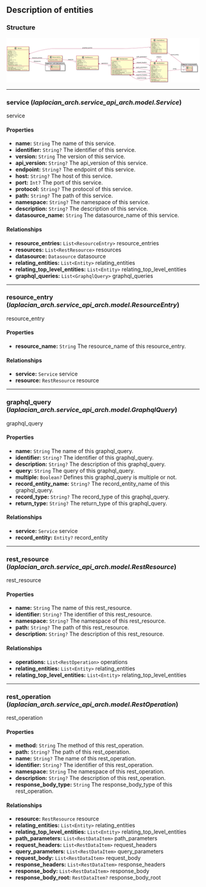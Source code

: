 ## Description of entities

### Structure
![](./image/model-diagram.svg)



---
### **service** (*laplacian_arch.service_api_arch.model.Service*)
  service

#### Properties
* **name:** `String`
  The name of this service.
* **identifier:** `String?`
  The identifier of this service.
* **version:** `String`
  The version of this service.
* **api_version:** `String?`
  The api_version of this service.
* **endpoint:** `String?`
  The endpoint of this service.
* **host:** `String?`
  The host of this service.
* **port:** `Int?`
  The port of this service.
* **protocol:** `String?`
  The protocol of this service.
* **path:** `String?`
  The path of this service.
* **namespace:** `String?`
  The namespace of this service.
* **description:** `String?`
  The description of this service.
* **datasource_name:** `String`
  The datasource_name of this service.

#### Relationships
* **resource_entries:** `List<ResourceEntry>`
  resource_entries
* **resources:** `List<RestResource>`
  resources
* **datasource:** `Datasource`
  datasource
* **relating_entities:** `List<Entity>`
  relating_entities
* **relating_top_level_entities:** `List<Entity>`
  relating_top_level_entities
* **graphql_queries:** `List<GraphqlQuery>`
  graphql_queries




---
### **resource_entry** (*laplacian_arch.service_api_arch.model.ResourceEntry*)
  resource_entry

#### Properties
* **resource_name:** `String`
  The resource_name of this resource_entry.

#### Relationships
* **service:** `Service`
  service
* **resource:** `RestResource`
  resource




---
### **graphql_query** (*laplacian_arch.service_api_arch.model.GraphqlQuery*)
  graphql_query

#### Properties
* **name:** `String`
  The name of this graphql_query.
* **identifier:** `String?`
  The identifier of this graphql_query.
* **description:** `String?`
  The description of this graphql_query.
* **query:** `String`
  The query of this graphql_query.
* **multiple:** `Boolean?`
  Defines this graphql_query is multiple or not.
* **record_entity_name:** `String?`
  The record_entity_name of this graphql_query.
* **record_type:** `String?`
  The record_type of this graphql_query.
* **return_type:** `String?`
  The return_type of this graphql_query.

#### Relationships
* **service:** `Service`
  service
* **record_entity:** `Entity?`
  record_entity




---
### **rest_resource** (*laplacian_arch.service_api_arch.model.RestResource*)
  rest_resource

#### Properties
* **name:** `String`
  The name of this rest_resource.
* **identifier:** `String?`
  The identifier of this rest_resource.
* **namespace:** `String?`
  The namespace of this rest_resource.
* **path:** `String?`
  The path of this rest_resource.
* **description:** `String?`
  The description of this rest_resource.

#### Relationships
* **operations:** `List<RestOperation>`
  operations
* **relating_entities:** `List<Entity>`
  relating_entities
* **relating_top_level_entities:** `List<Entity>`
  relating_top_level_entities




---
### **rest_operation** (*laplacian_arch.service_api_arch.model.RestOperation*)
  rest_operation

#### Properties
* **method:** `String`
  The method of this rest_operation.
* **path:** `String?`
  The path of this rest_operation.
* **name:** `String?`
  The name of this rest_operation.
* **identifier:** `String?`
  The identifier of this rest_operation.
* **namespace:** `String`
  The namespace of this rest_operation.
* **description:** `String?`
  The description of this rest_operation.
* **response_body_type:** `String`
  The response_body_type of this rest_operation.

#### Relationships
* **resource:** `RestResource`
  resource
* **relating_entities:** `List<Entity>`
  relating_entities
* **relating_top_level_entities:** `List<Entity>`
  relating_top_level_entities
* **path_parameters:** `List<RestDataItem>`
  path_parameters
* **request_headers:** `List<RestDataItem>`
  request_headers
* **query_parameters:** `List<RestDataItem>`
  query_parameters
* **request_body:** `List<RestDataItem>`
  request_body
* **response_headers:** `List<RestDataItem>`
  response_headers
* **response_body:** `List<RestDataItem>`
  response_body
* **response_body_root:** `RestDataItem?`
  response_body_root